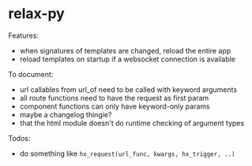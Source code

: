 # relax-py

Features:

- when signatures of templates are changed, reload the entire app
- reload templates on startup if a websocket connection is available

To document:

- url callables from url_of need to be called with keyword arguments
- all route functions need to have the request as first param
- component functions can only have keyword-only params
- maybe a changelog thingie?
- that the html module doesn't do runtime checking of argument types

Todos:

- do something like `hx_request(url_func, kwargs, hx_trigger, ..)`
